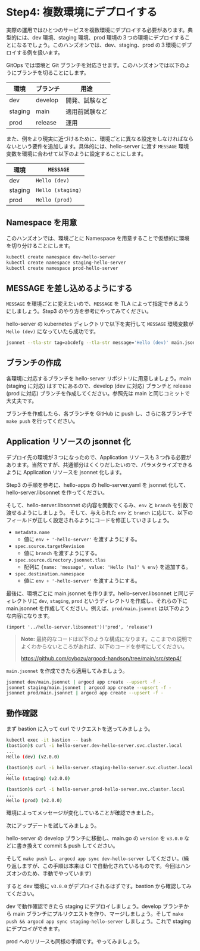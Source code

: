 # Step4: 複数環境にデプロイする

実際の運用ではひとつのサービスを複数環境にデプロイする必要があります。典型的には、dev 環境、staging 環境、prod 環境の３つの環境にデプロイすることになるでしょう。このハンズオンでは、dev、staging、prod の３環境にデプロイする例を扱います。

GitOps では環境と Git ブランチを対応させます。このハンズオンでは以下のようにブランチを切ることにします。


| 環境 | ブランチ | 用途
| ---- | -------- | ----
| dev | develop | 開発、試験など
| staging | main | 適用前試験など
| prod | release | 運用

また、例をより現実に近づけるために、環境ごとに異なる設定をしなければならないという要件を追加します。具体的には、hello-server に渡す `MESSAGE` 環境変数を環境に合わせて以下のように設定することにします。

| 環境 | `MESSAGE`
| ---- | -----------
| dev | `Hello (dev)`
| staging | `Hello (staging)`
| prod | `Hello (prod)`

## Namespace を用意

このハンズオンでは、環境ごとに Namespace を用意することで仮想的に環境を切り分けることにします。

```bash
kubectl create namespace dev-hello-server
kubectl create namespace staging-hello-server
kubectl create namespace prod-hello-server
```

## MESSAGE を差し込めるようにする

`MESSAGE` を環境ごとに変えたいので、`MESSAGE` を TLA によって指定できるようにしましょう。Step3 のやり方を参考にやってみてください。

hello-server の kubernetes ディレクトリで以下を実行して `MESSAGE` 環境変数が `Hello (dev)` になっていたら成功です。

```bash
jsonnet --tla-str tag=abcdefg --tla-str message='Hello (dev)' main.jsonnet
```

## ブランチの作成

各環境に対応するブランチを hello-server リポジトリに用意しましょう。main (staging に対応) はすでにあるので、develop (dev に対応) ブランチと release (prod に対応) ブランチを作成してください。参照先は main と同じコミットで大丈夫です。

ブランチを作成したら、各ブランチを GitHub に push し、さらに各ブランチで `make push` を行ってください。

## Application リソースの jsonnet 化

デプロイ先の環境が３つになったので、Application リソースも３つ作る必要があります。当然ですが、共通部分はくくりだしたいので、パラメタライズできるように Application リソースを jsonnet 化します。 

Step3 の手順を参考に、hello-apps の hello-server.yaml を jsonnet 化して、hello-server.libsonnet を作ってください。

そして、hello-server.libsonnet の内容を関数でくるみ、`env` と `branch` を引数で渡せるようにしましょう。
そして、与えられた `env` と `branch` に応じて、以下のフィールドが正しく設定されるようにコードを修正していきましょう。

- `metadata.name`
    - 値に `env + '-hello-server'` を渡すようにする。
- `spec.source.targetRevision`
    - 値に `branch` を渡すようにする。
- `spec.source.directory.jsonnet.tlas`
    - 配列に `{name: 'message', value: 'Hello (%s)' % env}` を追加する。
- `spec.destination.namespace`
    - 値に `env + '-hello-server'` を渡すようにする。

最後に、環境ごとに main.jsonnet を作ります。hello-server.libsonnet と同じディレクトリに `dev`, `staging`, `prod` というディレクトリを作成し、それらの下に main.jsonnet を作成してください。例えば、`prod/main.jsonnet` は以下のような内容になります。

```jsonnet
(import '../hello-server.libsonnet')('prod', 'release')
```

> **Note:**
> 最終的なコードは以下のような構成になります。ここまでの説明でよくわからないところがあれば、以下のコードを参考にしてください。
>
> <https://github.com/cybozu/argocd-handson/tree/main/src/step4/>

`main.jsonnet` を作成できたら適用してみましょう。

```bash
jsonnet dev/main.jsonnet | argocd app create --upsert -f -
jsonnet staging/main.jsonnet | argocd app create --upsert -f -
jsonnet prod/main.jsonnet | argocd app create --upsert -f -
```

## 動作確認

まず bastion に入って curl でリクエストを送ってみましょう。

```bash
kubectl exec -it bastion -- bash
(bastion)$ curl -i hello-server.dev-hello-server.svc.cluster.local
...
Hello (dev) (v2.0.0)

(bastion)$ curl -i hello-server.staging-hello-server.svc.cluster.local
...
Hello (staging) (v2.0.0)

(bastion)$ curl -i hello-server.prod-hello-server.svc.cluster.local
...
Hello (prod) (v2.0.0)
```

環境によってメッセージが変化していることが確認できました。

次にアップデートを試してみましょう。

hello-server の develop ブランチに移動し、main.go の `version` を `v3.0.0` などに書き換えて commit & push してください。

そして `make push` し、`argocd app sync dev-hello-server` してください。(繰り返しますが、この手順は本来は CI で自動化されているものです。今回はハンズオンのため、手動でやっています)

すると dev 環境に `v3.0.0` がデプロイされるはずです。bastion から確認してみてください。

dev で動作確認できたら staging にデプロイしましょう。develop ブランチから main ブランチにプルリクエストを作り、マージしましょう。そして `make push && argocd app sync staging-hello-server` しましょう。これで staging にデプロイができます。

prod へのリリースも同様の手順です。やってみましょう。
